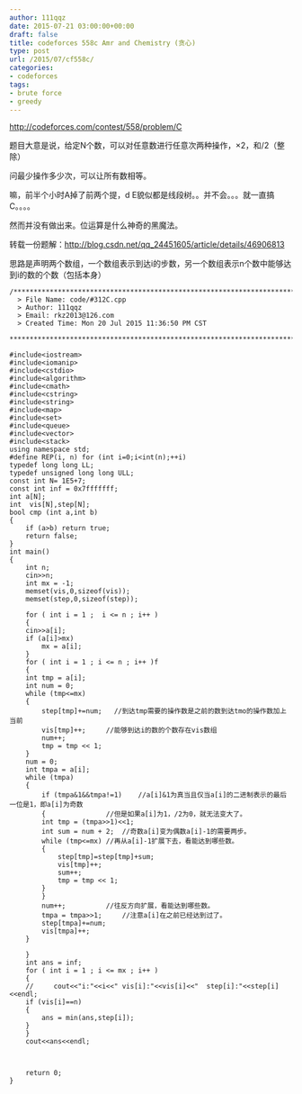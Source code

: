```yaml
---
author: 111qqz
date: 2015-07-21 03:00:00+00:00
draft: false
title: codeforces 558c Amr and Chemistry (贪心)
type: post
url: /2015/07/cf558c/
categories:
- codeforces
tags:
- brute force
- greedy
---
```


http://codeforces.com/contest/558/problem/C

题目大意是说，给定N个数，可以对任意数进行任意次两种操作，×2，和/2（整除）

问最少操作多少次，可以让所有数相等。

嘛，前半个小时A掉了前两个提，d E貌似都是线段树。。并不会。。。就一直搞C。。。。

然而并没有做出来。位运算是什么神奇的黑魔法。

转载一份题解：http://blog.csdn.net/qq_24451605/article/details/46906813

思路是声明两个数组，一个数组表示到达i的步数，另一个数组表示n个数中能够达到i的数的个数（包括本身）

    
    /*************************************************************************
      > File Name: code/#312C.cpp
      > Author: 111qqz
      > Email: rkz2013@126.com
      > Created Time: Mon 20 Jul 2015 11:36:50 PM CST
     ************************************************************************/
    
    #include<iostream>
    #include<iomanip>
    #include<cstdio>
    #include<algorithm>
    #include<cmath>
    #include<cstring>
    #include<string>
    #include<map>
    #include<set>
    #include<queue>
    #include<vector>
    #include<stack>
    using namespace std;
    #define REP(i, n) for (int i=0;i<int(n);++i)
    typedef long long LL;
    typedef unsigned long long ULL;
    const int N= 1E5+7;
    const int inf = 0x7fffffff;
    int a[N];
    int  vis[N],step[N];
    bool cmp (int a,int b)
    {
        if (a>b) return true;
        return false;
    }
    int main()
    {
        int n;
        cin>>n;
        int mx = -1;
        memset(vis,0,sizeof(vis));
        memset(step,0,sizeof(step));
    
        for ( int i = 1 ;  i <= n ; i++ )
        {
    	cin>>a[i];
    	if (a[i]>mx)
    	    mx = a[i];
        }
        for ( int i = 1 ; i <= n ; i++ )f
        {
    	int tmp = a[i];
    	int num = 0;
    	while (tmp<=mx)
    	{
    	    step[tmp]+=num;   //到达tmp需要的操作数是之前的数到达tmo的操作数加上当前
    	    vis[tmp]++;     //能够到达i的数的个数存在vis数组
    	    num++;
    	    tmp = tmp << 1;
    	}
    	num = 0;
    	int tmpa = a[i];
    	while (tmpa)
    	{
    	    if (tmpa&1&&tmpa!=1)    //a[i]&1为真当且仅当a[i]的二进制表示的最后一位是1，即a[i]为奇数
    	    {               //但是如果a[i]为1，/2为0，就无法变大了。
    		int tmp = (tmpa>>1)<<1;
    		int sum = num + 2;  //奇数a[i]变为偶数a[i]-1的需要两步。
    		while (tmp<=mx) //再从a[i]-1扩展下去，看能达到哪些数。
    		{
    		    step[tmp]=step[tmp]+sum;
    		    vis[tmp]++;
    		    sum++;
    		    tmp = tmp << 1;
    		}
    	    }
    	    num++;          //往反方向扩展，看能达到哪些数。
    	    tmpa = tmpa>>1;     //注意a[i]在之前已经达到过了。
    	    step[tmpa]+=num;
    	    vis[tmpa]++;
    	}
    
        }
        int ans = inf;
        for ( int i = 1 ; i <= mx ; i++ )
        {
    	//     cout<<"i:"<<i<<" vis[i]:"<<vis[i]<<"  step[i]:"<<step[i]<<endl;
    	if (vis[i]==n)
    	{
    	    ans = min(ans,step[i]);
    	}
        }
        cout<<ans<<endl;
    
    
    
        return 0;
    }
    
